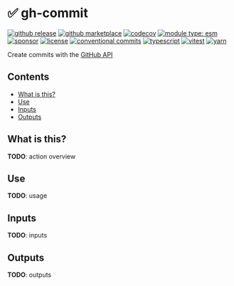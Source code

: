 # :white_check_mark: gh-commit

[![github release](https://img.shields.io/github/v/release/flex-development/gh-commit.svg?include_prereleases&sort=semver)](https://github.com/flex-development/gh-commit/releases/latest)
[![github marketplace](https://img.shields.io/badge/marketplace-gh--commit-blue?logo=github)](https://github.com/marketplace/actions/gh-commit)
[![codecov](https://codecov.io/gh/flex-development/gh-commit/branch/main/graph/badge.svg?token=)](https://codecov.io/gh/flex-development/gh-commit)
[![module type: esm](https://img.shields.io/badge/module%20type-esm-brightgreen)](https://github.com/voxpelli/badges-cjs-esm)
[![sponsor](https://img.shields.io/badge/sponsor-flex--development-blue.svg?logo=github)](https://github.com/sponsors/flex-development)
[![license](https://img.shields.io/github/license/flex-development/gh-commit.svg)](LICENSE.md)
[![conventional commits](https://img.shields.io/badge/-conventional%20commits-fe5196?logo=conventional-commits&logoColor=ffffff)](https://conventionalcommits.org/)
[![typescript](https://img.shields.io/badge/-typescript-3178c6?logo=typescript&logoColor=ffffff)](https://typescriptlang.org/)
[![vitest](https://img.shields.io/badge/-vitest-6e9f18?style=flat&logo=vitest&logoColor=ffffff)](https://vitest.dev/)
[![yarn](https://img.shields.io/badge/-yarn-2c8ebb?style=flat&logo=yarn&logoColor=ffffff)](https://yarnpkg.com/)

Create commits with the [GitHub API][1]

## Contents

- [What is this?](#what-is-this)
- [Use](#use)
- [Inputs](#inputs)
- [Outputs](#outputs)

## What is this?

**TODO**: action overview

## Use

**TODO**: usage

## Inputs

**TODO**: inputs

## Outputs

**TODO**: outputs

[1]: https://docs.github.com/graphql/reference/mutations#createcommitonbranch

